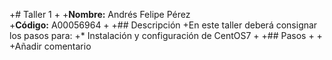 +# Taller 1
 +
 +**Nombre:** Andrés Felipe Pérez  
 +**Código:** A00056964
 +
 +## Descripción
 +En este taller deberá consignar los pasos para:
 +* Instalación y configuración de CentOS7
 +
 +## Pasos
 +
 +
 +Añadir comentario
 
